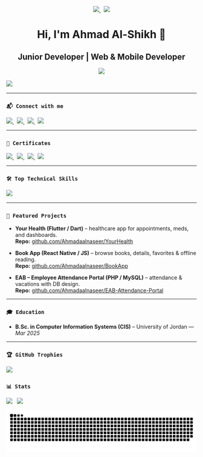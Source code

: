 <p align="center">
  <a href="https://gh-most-followed.pages.dev/jordan">
    <img src="https://img.shields.io/badge/Most%20Active%20Jordanian%20Developer-2025-blue?style=flat-square&logo=github" height="32"/>
  </a>
  &nbsp;
  <a href="https://committers.top/jordan">
    <img src="https://img.shields.io/badge/Top%20Contributors%20Jordan-2025-1F883D?style=flat-square&logo=github" height="32"/>
  </a>
</p>

<h1 align="center">Hi, I'm Ahmad Al-Shikh 👋</h1>
<h2 align="center">Junior Developer | Web & Mobile Developer</h2>

<p align="center">
  <a href="https://www.google.com/search?q=Ahmad+Al-Shikh">
    <img src="https://readme-typing-svg.herokuapp.com/?lines=Always%20Learning%20New%20Things;Passionate%20About%20Clean%20Code;Open%20for%20Opportunities&font=Fira%20Code&center=true&color=6EA8FF&pause=2000">
  </a>
</p>

<p>
  <img src="https://komarev.com/ghpvc/?username=Ahmadaalnaseer&style=flat&color=6EA8FF" height="24">
</p>

---

### `📬 Connect with me`
<p>
  <a href="mailto:a.alnaseer.shikh@gmail.com">
    <img src="https://img.shields.io/badge/Gmail-D14836?style=for-the-badge&logo=gmail&logoColor=white">
  </a>
  &nbsp;
  <a href="https://www.linkedin.com/in/ahmad-alshikh-34ba77363">
    <img src="https://img.shields.io/badge/LinkedIn-0A66C2?style=for-the-badge&logo=linkedin&logoColor=white">
  </a>
  &nbsp;
  <a href="https://wa.me/962779048467">
    <img src="https://img.shields.io/badge/WhatsApp-25D366?style=for-the-badge&logo=whatsapp&logoColor=white">
  </a>
  &nbsp;
  <a href="https://github.com/Ahmadaalnaseer">
    <img src="https://img.shields.io/badge/GitHub-181717?style=for-the-badge&logo=github&logoColor=white">
  </a>
</p>

---

### `🧾 Certificates`  
<p>
  <!-- C# - LinkedIn Learning -->
  <a href="https://www.linkedin.com/learning/certificates/23dd0fed7c9bff14dab462252d592ee310918c468457434b581dc25cdba78149?trk=share_certificate" target="_blank">
    <img src="https://img.shields.io/badge/C%23%20(Learning%20C%23)-LinkedIn%20Learning-0d6efd?style=flat-square&logo=csharp&logoColor=white" height="32"/>
  </a>
  &nbsp;
  <!-- Mendix - Google Drive -->
  <a href="https://drive.google.com/file/d/1u44FFYEW9ysjY7pdObHtAP5raN5hRYtz/view?usp=drive_link" target="_blank">
    <img src="https://img.shields.io/badge/Mendix%20Developer%20Certificate-6EA8FF?style=flat-square&logo=mendix&logoColor=white" height="32"/>
  </a>
  &nbsp;
  <!-- ASP.NET - Google Drive -->
  <a href="https://drive.google.com/file/d/14A8PZneblvqBu9j7-vnRY-9RDJCCWHve/view?usp=drive_link" target="_blank">
    <img src="https://img.shields.io/badge/ASP.NET%20Workshop%20Certificate-8A5CFF?style=flat-square&logo=dotnet&logoColor=white" height="32"/>
  </a>
  &nbsp;
  <!-- CV - Google Drive -->
  <a href="https://drive.google.com/file/d/1hIYOQlWXewRrBzrvRn0TlXCs6k0DKQdQ/view?usp=drive_link" target="_blank">
    <img src="https://img.shields.io/badge/My%20CV-004520?style=flat-square&logo=googledrive&logoColor=white" height="32"/>
  </a>
</p>

---

### `🛠️ Top Technical Skills`
<p>
  <img src="https://go-skill-icons.vercel.app/api/icons?i=csharp,dotnet,flutter,react,php,mysql,html,css,js,git,github,postman,visualstudio,vscode" />
</p>

---

### `🚀 Featured Projects`
- **Your Health (Flutter / Dart)** – healthcare app for appointments, meds, and dashboards.  
  **Repo:** [github.com/Ahmadaalnaseer/YourHealth](https://github.com/Ahmadaalnaseer/YourHealth)

- **Book App (React Native / JS)** – browse books, details, favorites & offline reading.  
  **Repo:** [github.com/Ahmadaalnaseer/BookApp](https://github.com/Ahmadaalnaseer/BookApp)

- **EAB – Employee Attendance Portal (PHP / MySQL)** – attendance & vacations with DB design.  
  **Repo:** [github.com/Ahmadaalnaseer/EAB-Attendance-Portal](https://github.com/Ahmadaalnaseer/EAB-Attendance-Portal)

---

### `🎓 Education`
- **B.Sc. in Computer Information Systems (CIS)** – University of Jordan — *Mar 2025*

---

### `🏆 GitHub Trophies`
<p>
  <img src="https://github-profile-trophy.vercel.app/?username=Ahmadaalnaseer&theme=onestar&no-bg=true&no-frame=true&row=1&column=6"/>
</p>

### `📊 Stats`
<p>
  <img src="https://github-readme-stats.vercel.app/api/top-langs?username=Ahmadaalnaseer&layout=compact&langs_count=6&theme=highcontrast" height="125">
  &nbsp;
  <img src="https://streak-stats.demolab.com/?user=Ahmadaalnaseer&theme=highcontrast" height="125">
</p>

<p>
  <img src="https://raw.githubusercontent.com/platane/snk/output/github-contribution-grid-snake-dark.svg">
</p>
